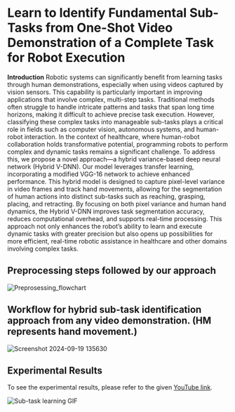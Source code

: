 # Learn to Identify Fundamental Sub-Tasks from One-Shot Video Demonstration of a Complete Task for Robot Execution #

**Introduction**
Robotic systems can significantly benefit from learning tasks through human demonstrations, especially when using videos captured by vision sensors. This capability is particularly important in improving applications that involve complex, multi-step tasks. Traditional methods often struggle to handle intricate patterns and tasks that span long time horizons, making it difficult to achieve precise task execution. However, classifying these complex tasks into manageable sub-tasks plays a critical role in fields such as computer vision, autonomous systems, and human-robot interaction. In the context of healthcare, where human-robot collaboration holds transformative potential, programming robots to perform complex and dynamic tasks remains a significant challenge. To address this, we propose a novel approach—a hybrid variance-based deep neural network (Hybrid V-DNN). Our model leverages transfer learning, incorporating a modified VGG-16 network to achieve enhanced performance. This hybrid model is designed to capture pixel-level variance in video frames and track hand movements, allowing for the segmentation of human actions into distinct sub-tasks such as reaching, grasping, placing, and retracting. By focusing on both pixel variance and human hand dynamics, the Hybrid V-DNN improves task segmentation accuracy, reduces computational overhead, and supports real-time processing. This approach not only enhances the robot’s ability to learn and execute dynamic tasks with greater precision but also opens up possibilities for more efficient, real-time robotic assistance in healthcare and other domains involving complex tasks.

## Preprocessing steps followed by our approach ##
![Preprosessing_flowchart](https://github.com/user-attachments/assets/f0e9d423-bab7-498a-a0c8-d448a4567372)

## Workflow for hybrid sub-task identification approach from any video demonstration. (HM represents hand movement.) ##
![Screenshot 2024-09-19 135630](https://github.com/user-attachments/assets/073c79a2-3160-452b-ae6b-d64a0fa7cc43)


  ## Experimental Results ##
To see the experimental results, please refer to the given [YouTube link](https://www.youtube.com/watch?v=eaGPNka6EKo).


![Sub-task learning GIF](https://github.com/dharmi-123/Subaction-learning-from-V-DNN-Model/blob/main/R_task_1-ezgif.com-video-to-gif-converter.gif)
